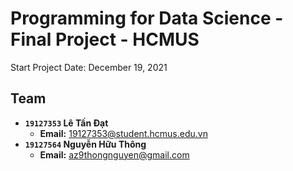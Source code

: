 # Programming for Data Science - Final Project - HCMUS

Start Project Date: December 19, 2021

## Team

- **`19127353` Lê Tấn Đạt**
  - **Email:** 19127353@student.hcmus.edu.vn
- **`19127564` Nguyễn Hữu Thông**
  - **Email:** az9thongnguyen@gmail.com
